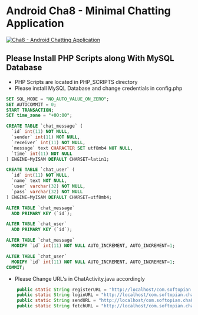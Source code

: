 # Android Cha8 - Minimal Chatting Application

[![Cha8 - Android Chatting Application](https://img.youtube.com/vi/Zvp8iEK9aMU/0.jpg)](https://www.youtube.com/watch?v=Zvp8iEK9aMU)

## Please Install PHP Scripts along With MySQL Database

* PHP Scripts are located in PHP_SCRIPTS directory
* Please install MySQL Database and change credentials in config.php

```SQL
SET SQL_MODE = "NO_AUTO_VALUE_ON_ZERO";
SET AUTOCOMMIT = 0;
START TRANSACTION;
SET time_zone = "+00:00";

CREATE TABLE `chat_message` (
  `id` int(11) NOT NULL,
  `sender` int(11) NOT NULL,
  `receiver` int(11) NOT NULL,
  `message` text CHARACTER SET utf8mb4 NOT NULL,
  `time` int(11) NOT NULL
) ENGINE=MyISAM DEFAULT CHARSET=latin1;

CREATE TABLE `chat_user` (
  `id` int(11) NOT NULL,
  `name` text NOT NULL,
  `user` varchar(32) NOT NULL,
  `pass` varchar(32) NOT NULL
) ENGINE=MyISAM DEFAULT CHARSET=utf8mb4;

ALTER TABLE `chat_message`
  ADD PRIMARY KEY (`id`);

ALTER TABLE `chat_user`
  ADD PRIMARY KEY (`id`);

ALTER TABLE `chat_message`
  MODIFY `id` int(11) NOT NULL AUTO_INCREMENT, AUTO_INCREMENT=1;

ALTER TABLE `chat_user`
  MODIFY `id` int(11) NOT NULL AUTO_INCREMENT, AUTO_INCREMENT=1;
COMMIT;
```

* Please Change URL's in ChatActivity.java accordingly

```Java
    public static String registerURL = "http://localhost/com.softopian.cha8/register.php";
    public static String loginURL = "http://localhost/com.softopian.cha8/login.php";
    public static String sendURL = "http://localhost/com.softopian.cha8/send.php";
    public static String fetchURL = "http://localhost/com.softopian.cha8/fetch.php";
```